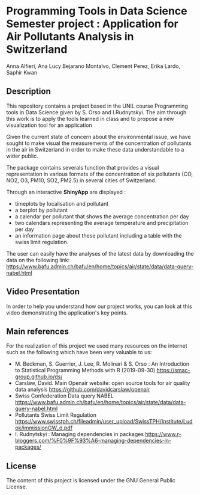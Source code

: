# Programming Tools in Data Science Semester project : Application for Air Pollutants Analysis in Switzerland
Anna Alfieri, Ana Lucy Bejarano Montalvo, Clement Perez, Erika Lardo, Saphir Kwan

## Description

This repository contains a project based in the UNIL course Programming tools in Data Science given by S. Orso and I.Rudnytskyi. The aim through this work is to apply the tools learned in class and to propose a new visualization tool for an application

Given the current state of concern about the environmental issue, we have sought to make visual the measurements of the concentration of pollutants in the air in Switzerland in order to make these data understandable to a wider public.

The package contains severals function that provides a visual representation in various formats of the concentration of six pollutants (CO, NO2, O3, PM10, SO2, PM2.5) in several cities of Switzerland. 

Through an interactive **ShinyApp** are displayed : 
* timeplots by localisation and pollutant
* a barplot by pollutant
* a calendar per pollutant that shows the average concentration per day
* two calendars representing the average temperature and precipitation per day
* an information page about these pollutant including a table with the swiss limit regulation.
  
The user can easily have the analyses of the latest data by downloading the data on the following link: https://www.bafu.admin.ch/bafu/en/home/topics/air/state/data/data-query-nabel.html
  
## Video Presentation

In order to help you understand how our project works, you can look at this video demonstrating the application's key points.

## Main references

For the realization of this project we used many resources on the internet such as the following which have been very valuable to us:
- M. Beckman, S. Guerrier, J. Lee, R. Molinari & S. Orso : An Introduction to Statistical Programming Methods with R (2019-09-30) https://smac-group.github.io/ds/ 
- Carslaw, David. Main Openair website: open source tools for air quality data analysis https://github.com/davidcarslaw/openair
- Swiss Confederation Data query NABEL https://www.bafu.admin.ch/bafu/en/home/topics/air/state/data/data-query-nabel.html
- Pollutants Swiss Limit Regulation https://www.swisstph.ch/fileadmin/user_upload/SwissTPH/Institute/Ludok/immissionGW_d.pdf
- I. Rudnytskyi : Managing dependencies in packages https://www.r-bloggers.com/%F0%9F%93%A6-managing-dependencies-in-packages/ 

## License
The content of this project is licensed under the GNU General Public License.

